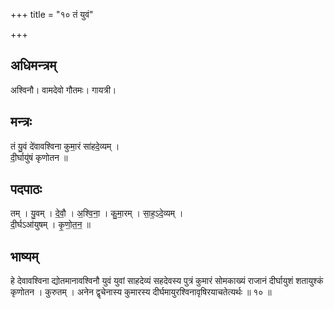 +++
title = "१० तं युवं"

+++
## अधिमन्त्रम्
अश्विनौ। वामदेवो गौतमः। गायत्री।

## मन्त्रः
तं यु॒वं दे॑वावश्विना कुमा॒रं सा॑हदे॒व्यम् ।  
दी॒र्घायु॑षं कृणोतन ॥

## पदपाठः
तम् । यु॒वम् । दे॒वौ॒ । अ॒श्वि॒ना॒ । कु॒मा॒रम् । सा॒ह॒ऽदे॒व्यम् ।  
दी॒र्घऽआ॑युषम् । कृ॒णो॒त॒न॒ ॥

## भाष्यम्
हे देवावश्विना द्योतमानावश्विनौ युवं युवां साहदेव्यं सहदेवस्य पुत्रं कुमारं सोमकाख्यं राजानं दीर्घायुशं शतायुश्कं कृणोतन । कुरुतम् । अनेन द्वृचेनास्य कुमारस्य दीर्घमायुरश्विनावृषिरयाचतेत्यर्थः ॥ १० ॥